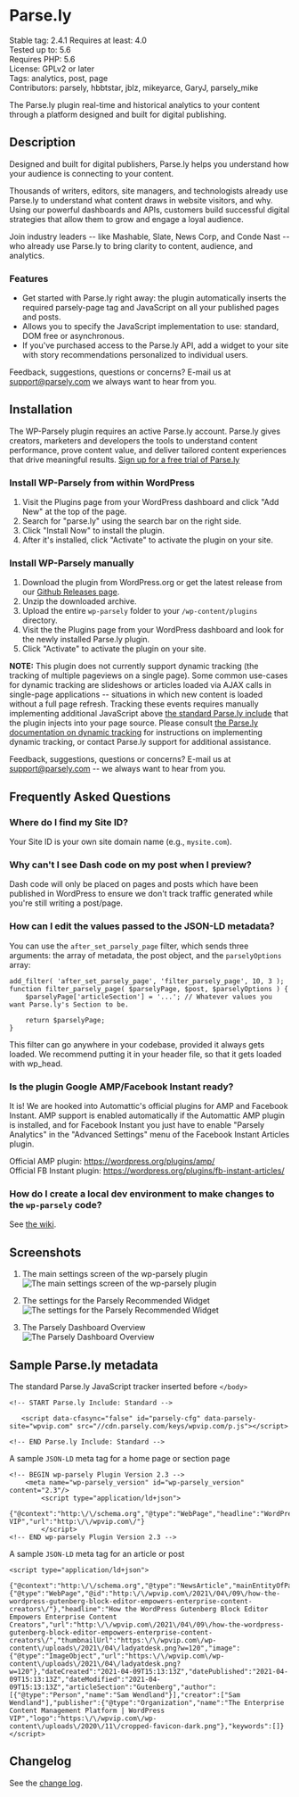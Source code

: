 # Parse.ly

Stable tag: 2.4.1
Requires at least: 4.0  
Tested up to: 5.6  
Requires PHP: 5.6  
License: GPLv2 or later  
Tags: analytics, post, page  
Contributors: parsely, hbbtstar, jblz, mikeyarce, GaryJ, parsely_mike

The Parse.ly plugin real-time and historical analytics to your content through a platform designed and built for digital publishing.

## Description

Designed and built for digital publishers, Parse.ly helps you understand how your audience is connecting to your content.

Thousands of writers, editors, site managers, and technologists already use Parse.ly to understand what content draws in website visitors, and why. Using our powerful dashboards and APIs, customers build successful digital strategies that allow them to grow and engage a loyal audience.

Join industry leaders -- like Mashable, Slate, News Corp, and Conde Nast -- who already use Parse.ly to bring clarity to content, audience, and analytics.

### Features

- Get started with Parse.ly right away: the plugin automatically inserts the required parsely-page tag and JavaScript on all your published pages and posts.
- Allows you to specify the JavaScript implementation to use: standard, DOM free or asynchronous.
- If you've purchased access to the Parse.ly API, add a widget to your site with story recommendations personalized to individual users.

Feedback, suggestions, questions or concerns? E-mail us at [support@parsely.com](mailto:support@parsely.com) we always want to hear from you.

## Installation

The WP-Parsely plugin requires an active Parse.ly account. Parse.ly gives creators, marketers and developers the tools to understand content performance, prove content value, and deliver tailored content experiences that drive meaningful results.
[Sign up for a free trial of Parse.ly](http://www.parsely.com/trial/?utm_medium=referral&utm_source=wordpress.org&utm_content=wp-parsely)

### Install WP-Parsely from within WordPress
1. Visit the Plugins page from your WordPress dashboard and click "Add New" at the top of the page.
1. Search for "parse.ly" using the search bar on the right side.
1. Click "Install Now" to install the plugin.
1. After it's installed, click "Activate" to activate the plugin on your site. 

### Install WP-Parsely manually

1. Download the plugin from WordPress.org or get the latest release from our [Github Releases page](https://github.com/Parsely/wp-parsely/releases).
1. Unzip the downloaded archive.
1. Upload the entire `wp-parsely` folder to your `/wp-content/plugins` directory.
1. Visit the the Plugins page from your WordPress dashboard and look for the newly installed Parse.ly plugin.
1. Click "Activate" to activate the plugin on your site.

**NOTE:** This plugin does not currently support dynamic tracking (the tracking of multiple pageviews on a single page). Some common use-cases for dynamic tracking are slideshows or articles loaded via AJAX calls in single-page applications -- situations in which new content is loaded without a full page refresh. Tracking these events requires manually implementing additional JavaScript above [the standard Parse.ly include](http://www.parsely.com/help/integration/basic/) that the plugin injects into your page source. Please consult [the Parse.ly documentation on dynamic tracking](https://www.parsely.com/help/integration/dynamic/) for instructions on implementing dynamic tracking, or contact Parse.ly support for additional assistance.

Feedback, suggestions, questions or concerns? E-mail us at [support@parsely.com](mailto:support@parsely.com) -- we always want to hear from you.

## Frequently Asked Questions

### Where do I find my Site ID?

Your Site ID is your own site domain name (e.g., `mysite.com`).

### Why can't I see Dash code on my post when I preview?

Dash code will only be placed on pages and posts which have been published in WordPress to ensure we don't track traffic generated while you're still writing a post/page.

### How can I edit the values passed to the JSON-LD metadata?

You can use the `after_set_parsely_page` filter, which sends three arguments: the array of metadata, the post object, and the `parselyOptions` array:

    add_filter( 'after_set_parsely_page', 'filter_parsely_page', 10, 3 );
    function filter_parsely_page( $parselyPage, $post, $parselyOptions ) {
        $parselyPage['articleSection'] = '...'; // Whatever values you want Parse.ly's Section to be.
				
        return $parselyPage;
    }

This filter can go anywhere in your codebase, provided it always gets loaded. We recommend putting it in your header file, so that it gets loaded with wp_head.

### Is the plugin Google AMP/Facebook Instant ready?

It is! We are hooked into Automattic's official plugins for AMP and Facebook Instant. AMP support is enabled automatically if the Automattic AMP plugin is installed, and for Facebook Instant you just have to enable "Parsely Analytics" in the "Advanced Settings" menu of the Facebook Instant Articles plugin.

Official AMP plugin: https://wordpress.org/plugins/amp/  
Official FB Instant plugin: https://wordpress.org/plugins/fb-instant-articles/

### How do I create a local dev environment to make changes to the `wp-parsely` code?

See [the wiki](https://github.com/Parsely/wp-parsely/wiki/Setting-up-a-WP-plugin-development-environment).

## Screenshots

1. The main settings screen of the wp-parsely plugin  
![The main settings screen of the wp-parsely plugin](.wordpress-org/screenshot-1.png)

2. The settings for the Parsely Recommended Widget  
![The settings for the Parsely Recommended Widget](.wordpress-org/screenshot-2.png)

3. The Parsely Dashboard Overview  
![The Parsely Dashboard Overview](.wordpress-org/screenshot-3.png)
   
## Sample Parse.ly metadata

The standard Parse.ly JavaScript tracker inserted before `</body>`

    <!-- START Parse.ly Include: Standard -->

       <script data-cfasync="false" id="parsely-cfg" data-parsely-site="wpvip.com" src="//cdn.parsely.com/keys/wpvip.com/p.js"></script>

    <!-- END Parse.ly Include: Standard -->

A sample `JSON-LD` meta tag for a home page or section page

    <!-- BEGIN wp-parsely Plugin Version 2.3 -->
        <meta name="wp-parsely_version" id="wp-parsely_version" content="2.3"/>
            <script type="application/ld+json">
                {"@context":"http:\/\/schema.org","@type":"WebPage","headline":"WordPress VIP","url":"http:\/\/wpvip.com\/"}
            </script>
    <!-- END wp-parsely Plugin Version 2.3 -->

A sample `JSON-LD` meta tag for an article or post

    <script type="application/ld+json">
        {"@context":"http:\/\/schema.org","@type":"NewsArticle","mainEntityOfPage":{"@type":"WebPage","@id":"http:\/\/wpvip.com\/2021\/04\/09\/how-the-wordpress-gutenberg-block-editor-empowers-enterprise-content-creators\/"},"headline":"How the WordPress Gutenberg Block Editor Empowers Enterprise Content Creators","url":"http:\/\/wpvip.com\/2021\/04\/09\/how-the-wordpress-gutenberg-block-editor-empowers-enterprise-content-creators\/","thumbnailUrl":"https:\/\/wpvip.com\/wp-content\/uploads\/2021\/04\/ladyatdesk.png?w=120","image":{"@type":"ImageObject","url":"https:\/\/wpvip.com\/wp-content\/uploads\/2021\/04\/ladyatdesk.png?w=120"},"dateCreated":"2021-04-09T15:13:13Z","datePublished":"2021-04-09T15:13:13Z","dateModified":"2021-04-09T15:13:13Z","articleSection":"Gutenberg","author":[{"@type":"Person","name":"Sam Wendland"}],"creator":["Sam Wendland"],"publisher":{"@type":"Organization","name":"The Enterprise Content Management Platform | WordPress VIP","logo":"https:\/\/wpvip.com\/wp-content\/uploads\/2020\/11\/cropped-favicon-dark.png"},"keywords":[]}
    </script>

## Changelog

See the [change log](https://github.com/parsely/wp-parsely/blob/master/CHANGELOG.md).
